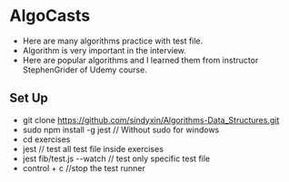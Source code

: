 # AlgoCasts
* Here are many algorithms practice with test file.
* Algorithm is very important in the interview.
* Here are popular algorithms and I learned them from instructor StephenGrider of Udemy course. 

## Set Up
* git clone https://github.com/sindyxin/Algorithms-Data_Structures.git
* sudo npm install -g jest  // Without sudo for windows
* cd exercises
* jest    // test all test file inside exercises
* jest fib/test.js --watch  // test only specific test file
* control + c  //stop the test runner
